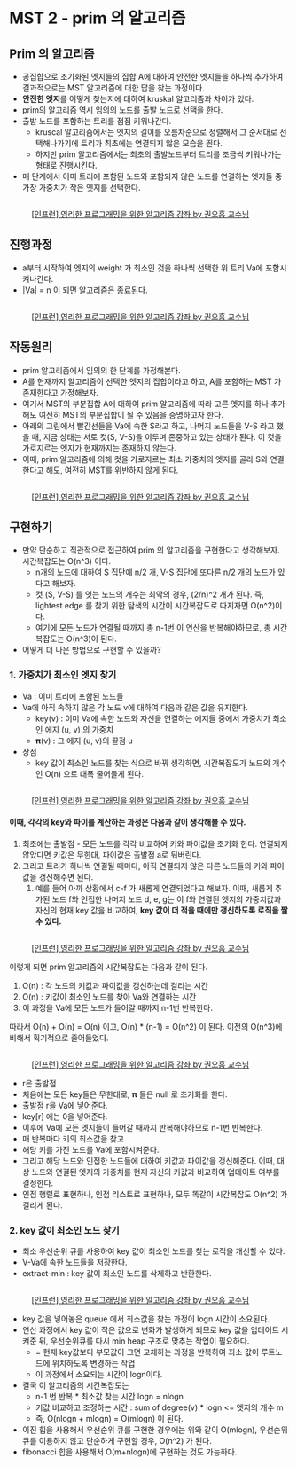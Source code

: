 # MST 2 - prim 의 알고리즘

## Prim 의 알고리즘

* 공집합으로 초기화된 엣지들의 집합 A에 대하여 안전한 엣지들을 하나씩 추가하여 결과적으로는 MST 알고리즘에 대한 답을 찾는 과정이다. &#x20;
* **안전한 엣지**를 어떻게 찾는지에 대하여 kruskal 알고리즘과 차이가 있다.&#x20;
* prim의 알고리즘 역시 임의의 노드를 출발 노드로 선택을 한다.&#x20;
* 출발 노드를 포함하는 트리를 점점 키워나간다.&#x20;
  * kruscal 알고리즘에서는 엣지의 길이를 오름차순으로 정렬해서 그 순서대로 선택해나가기에 트리가 최초에는 연결되지 않은 모습을 띈다.&#x20;
  * 하지만 prim 알고리즘에서는 최초의 출발노드부터 트리를 조금씩 키워나가는 형태로 진행시킨다.&#x20;
* 매 단계에서 이미 트리에 포함된 노드와 포함되지 않은 노드를 연결하는 엣지들 중 가장 가중치가 작은 엣지를 선택한다.&#x20;

<figure><img src="../../../.gitbook/assets/image (57).png" alt=""><figcaption><p><a href="https://www.inflearn.com/course/%EC%95%8C%EA%B3%A0%EB%A6%AC%EC%A6%98-%EA%B0%95%EC%A2%8C">[인프런] 영리한 프로그래밍을 위한 알고리즘 강좌 by 권오흠 교수님</a></p></figcaption></figure>



## 진행과정

* a부터 시작하여 엣지의 weight 가 최소인 것을 하나씩 선택한 위 트리 Va에 포함시켜나간다.
* |Va| = n 이 되면 알고리즘은 종료된다. &#x20;

<figure><img src="../../../.gitbook/assets/image (11) (1) (2) (1).png" alt=""><figcaption><p><a href="https://www.inflearn.com/course/%EC%95%8C%EA%B3%A0%EB%A6%AC%EC%A6%98-%EA%B0%95%EC%A2%8C">[인프런] 영리한 프로그래밍을 위한 알고리즘 강좌 by 권오흠 교수님</a></p></figcaption></figure>



## 작동원리

* prim 알고리즘에서 임의의 한 단계를 가정해본다.&#x20;
* A를 현재까지 알고리즘이 선택한 엣지의 집합이라고 하고, A를 포함하는 MST 가 존재한다고 가정해보자.&#x20;
* 여기서 MST의 부분집합 A에 대하여 prim 알고리즘에 따라 고른 엣지를 하나 추가해도 여전히 MST의 부분집합이 될 수 있음을 증명하고자 한다.&#x20;
* 아래의 그림에서 빨간선들을 Va에 속한 S라고 하고, 나머지 노드들을 V-S 라고 했을 때, 지금 상태는 서로  컷(S, V-S)을 이루며 존중하고 있는 상태가 된다. 이 컷을 가로지르는 엣지가 현재까지는 존재하지 않는다.&#x20;
* 이때, prim 알고리즘에 의해 컷을 가로지르는 최소 가중치의 엣지를 골라 S와 연결한다고 해도, 여전히 MST를 위반하지 않게 된다.&#x20;

<figure><img src="../../../.gitbook/assets/image (50) (1).png" alt=""><figcaption><p><a href="https://www.inflearn.com/course/%EC%95%8C%EA%B3%A0%EB%A6%AC%EC%A6%98-%EA%B0%95%EC%A2%8C">[인프런] 영리한 프로그래밍을 위한 알고리즘 강좌 by 권오흠 교수님</a></p></figcaption></figure>

## 구현하기

* 만약 단순하고 직관적으로 접근하여 prim 의 알고리즘을 구현한다고 생각해보자. 시간복잡도는 O(n^3) 이다.&#x20;
  * n개의 노드에 대하여 S 집단에 n/2 개, V-S 집단에 또다른 n/2 개의 노드가 있다고 해보자.&#x20;
  * 컷 (S, V-S) 를 잇는 노드의 개수는 최악의 경우, (2/n)^2 개가 된다. 즉, lightest edge 를 찾기 위한 탐색의 시간이 시간복잡도로 따지자면 O(n^2)이다.&#x20;
  * 여기에 모든 노드가 연결될 때까지 총 n-1번 이 연산을 반복해야하므로, 총 시간복잡도는 O(n^3)이 된다.&#x20;
* 어떻게 더 나은 방법으로 구현할 수 있을까?&#x20;

### 1. 가중치가 최소인 엣지 찾기&#x20;

* Va : 이미 트리에 포함된 노드들&#x20;
* Va에 아직 속하지 않은 각 노드 v에 대하여 다음과 같은 값을 유지한다.&#x20;
  * key(v) : 이미 Va에 속한 노드와 자신을 연결하는 에지들 중에서 가중치가 최소인 에지 (u, v) 의 가중치
  * 𝛑(v) : 그 에지 (u, v)의 끝점 u&#x20;
* 장점&#x20;
  * key 값이 최소인 노드를 찾는 식으로 바꿔 생각하면, 시간복잡도가 노드의 개수인 O(n) 으로 대폭 줄어들게 된다.&#x20;

<figure><img src="../../../.gitbook/assets/image (24) (1).png" alt=""><figcaption><p><a href="https://www.inflearn.com/course/%EC%95%8C%EA%B3%A0%EB%A6%AC%EC%A6%98-%EA%B0%95%EC%A2%8C">[인프런] 영리한 프로그래밍을 위한 알고리즘 강좌 by 권오흠 교수님</a></p></figcaption></figure>



#### 이때, 각각의 key와 파이를 계산하는 과정은 다음과 같이 생각해볼 수 있다.&#x20;

1. 최초에는 출발점 - 모든 노드를 각각 비교하여 키와 파이값을 초기화 한다. 연결되지 않았다면 키값은 무한대, 파이값은 출발점 a로 둬버린다.&#x20;
2. 그리고 트리가 하나씩 연결될 때마다, 아직 연결되지 않은 다른 노드들의 키와 파이값을 갱신해주면 된다.&#x20;
   1. 예를 들어 아까 상황에서 c-f 가 새롭게 연결되었다고 해보자. 이때, 새롭게 추가된 노드 f와 인접한 나머지 노드 d, e, g는 이 f와 연결된 엣지의 가중치값과 자신의 현재 key 값을 비교하여, **key 값이 더 적을 때에만 갱신하도록 로직을 짤 수 있다.**&#x20;

<figure><img src="../../../.gitbook/assets/image (38) (2).png" alt=""><figcaption><p><a href="https://www.inflearn.com/course/%EC%95%8C%EA%B3%A0%EB%A6%AC%EC%A6%98-%EA%B0%95%EC%A2%8C">[인프런] 영리한 프로그래밍을 위한 알고리즘 강좌 by 권오흠 교수님</a></p></figcaption></figure>

이렇게 되면 prim 알고리즘의 시간복잡도는 다음과 같이 된다.&#x20;

1. O(n) : 각 노드의 키값과 파이값을 갱신하는데 걸리는 시간&#x20;
2. O(n) : 키값이 최소인 노드를 찾아 Va와 연결하는 시간&#x20;
3. 이 과정을 Va에 모든 노드가 들어갈 때까지 n-1번 반복한다.&#x20;

따라서 O(n) + O(n) = O(n) 이고, O(n) \* (n-1) = O(n^2) 이 된다. 이전의 O(n^3)에 비해서 획기적으로 줄어들었다.&#x20;



<figure><img src="../../../.gitbook/assets/image (3) (1) (3) (1).png" alt=""><figcaption><p><a href="https://www.inflearn.com/course/%EC%95%8C%EA%B3%A0%EB%A6%AC%EC%A6%98-%EA%B0%95%EC%A2%8C">[인프런] 영리한 프로그래밍을 위한 알고리즘 강좌 by 권오흠 교수님</a></p></figcaption></figure>

* r은 출발점
* 처음에는 모든 key들은 무한대로, 𝛑 들은 null 로 초기화를 한다.&#x20;
* 출발점 r을 Va에 넣어준다.&#x20;
* key\[r] 에는 0을 넣어준다.&#x20;
* 이후에 Va에 모든 엣지들이 들어갈 때까지 반복해야하므로 n-1번 반복한다.&#x20;
* 매 반복마다 키의 최소값을 찾고&#x20;
* 해당 키를 가진 노드를 Va에 포함시켜준다.&#x20;
* 그리고 해당 노드와 인접한 노드들에 대하여 키값과 파이값을 갱신해준다. 이때, 대상 노드와 연결된 엣지의 가중치를 현재 자신의 키값과 비교하여 업데이트 여부를 결정한다.&#x20;
* 인접 행렬로 표현하나, 인접 리스트로 표현하나, 모두 똑같이 시간복잡도 O(n^2) 가 걸리게 된다.&#x20;



### 2. key 값이 최소인 노드 찾기&#x20;

* 최소 우선순위 큐를 사용하여 key 값이 최소인 노드를 찾는 로직을 개선할 수 있다.&#x20;
* V-Va에 속한 노드들을 저장한다.&#x20;
* extract-min : key 값이 최소인 노드를 삭제하고 반환한다.&#x20;

<figure><img src="../../../.gitbook/assets/image (51).png" alt=""><figcaption><p><a href="https://www.inflearn.com/course/%EC%95%8C%EA%B3%A0%EB%A6%AC%EC%A6%98-%EA%B0%95%EC%A2%8C">[인프런] 영리한 프로그래밍을 위한 알고리즘 강좌 by 권오흠 교수님</a></p></figcaption></figure>

* key 값을 넣어놓은 queue 에서 최소값을 찾는 과정이 logn 시간이 소요된다. &#x20;
* 연산 과정에서 key 값이 작은 값으로 변화가 발생하게 되므로 key 값을 업데이트 시켜준 뒤, 우선순위큐를 다시 min heap 구조로 맞추는 작업이 필요하다.&#x20;
  * \= 현재 key값보다 부모값이 크면 교체하는 과정을 반복하여 최소 값이 루트노드에 위치하도록 변경하는 작업&#x20;
  * 이 과정에서 소요되는 시간이 logn이다.&#x20;
* 결국 이 알고리즘의 시간복잡도는&#x20;
  * n-1 번 반복 \* 최소값 찾는 시간 logn  = nlogn
  * 키값 비교하고 조정하는 시간 : sum of degree(v) \* logn <= 엣지의 개수 m&#x20;
  * 즉, O(nlogn + mlogn) = O(mlogn) 이 된다.&#x20;
* 이진 힙을 사용해서 우선순위 큐를 구현한 경우에는 위와 같이 O(mlogn), 우선순위 큐를 이용하지 않고 단순하게 구현할 경우, O(n^2) 가 된다.&#x20;
* fibonacci 힙을 사용해서 O(m+nlogn)에 구현하는 것도 가능하다.&#x20;
